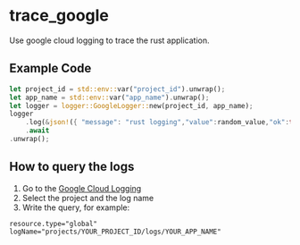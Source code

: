 # trace_google

Use google cloud logging to trace the rust application.


## Example Code 

```rust
let project_id = std::env::var("project_id").unwrap();
let app_name = std::env::var("app_name").unwrap();
let logger = logger::GoogleLogger::new(project_id, app_name);
logger
    .log(&json!({ "message": "rust logging","value":random_value,"ok":true }))
    .await
.unwrap();
```


## How to query the logs 

1. Go to the [Google Cloud Logging](https://console.cloud.google.com/logs/viewer)
2. Select the project and the log name
3. Write the query, for example:

```shell
resource.type="global"
logName="projects/YOUR_PROJECT_ID/logs/YOUR_APP_NAME"
```